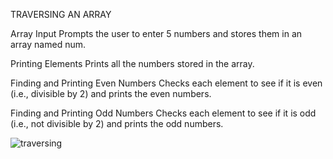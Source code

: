 TRAVERSING AN ARRAY


Array Input
Prompts the user to enter 5 numbers and stores them in an array named num.

Printing Elements
Prints all the numbers stored in the array.

Finding and Printing Even Numbers
Checks each element to see if it is even (i.e., divisible by 2) and prints the even numbers.

Finding and Printing Odd Numbers
Checks each element to see if it is odd (i.e., not divisible by 2) and prints the odd numbers.

![traversing](https://github.com/user-attachments/assets/fadd046c-9afe-42d6-954a-d4d9049a018f)

